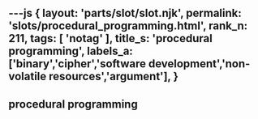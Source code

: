 ---js
{
  layout: 'parts/slot/slot.njk',
  permalink: 'slots/procedural_programming.html',
  rank_n: 211,
  tags: [ 'notag' ],
  title_s: 'procedural programming',
  labels_a: ['binary','cipher','software development','non-volatile resources','argument'],
}
---
## procedural programming


